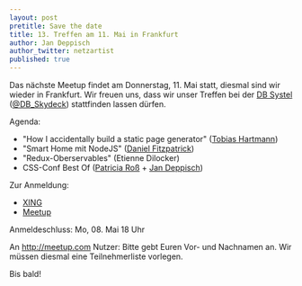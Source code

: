 ```yaml
---
layout: post
pretitle: Save the date
title: 13. Treffen am 11. Mai in Frankfurt
author: Jan Deppisch
author_twitter: netzartist
published: true
---
```


Das nächste Meetup findet am Donnerstag, 11. Mai statt, diesmal sind wir wieder in Frankfurt. Wir freuen uns, dass wir unser Treffen bei der [DB Systel](https://www.dbsystel.de/) ([@DB_Skydeck](https://twitter.com/DB_Skydeck)) stattfinden lassen dürfen.

Agenda:

- "How I accidentally build a static page generator" ([Tobias Hartmann](https://twitter.com/ToH_82))
- "Smart Home mit NodeJS" ([Daniel Fitzpatrick](https://twitter.com/Terafitz))
- "Redux-Oberservables" (Etienne Dilocker)
- CSS-Conf Best Of ([Patricia Roß](https://twitter.com/trishi_de) + [Jan Deppisch](https://twitter.com/netzartist))

Zur Anmeldung:

- [XING](https://www.xing.com/events/frontend-rheinmain-meetup-db-systel-1797699)
- [Meetup](https://www.meetup.com/de-DE/frontend_rm/events/238557167/)

Anmeldeschluss: Mo, 08. Mai 18 Uhr

An http://meetup.com  Nutzer: Bitte gebt Euren Vor- und Nachnamen an. Wir müssen diesmal eine Teilnehmerliste vorlegen.

Bis bald!




